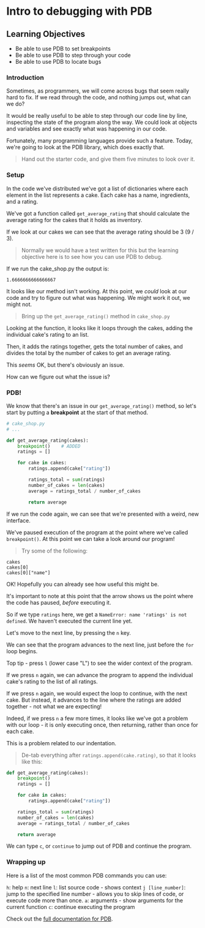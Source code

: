 # Intro to debugging with PDB

## Learning Objectives

- Be able to use PDB to set breakpoints
- Be able to use PDB to step through your code
- Be able to use PDB to locate bugs

### Introduction

Sometimes, as programmers, we will come across bugs that seem really hard to fix. If we read through the code, and nothing jumps out, what can we do?

It would be really useful to be able to step through our code line by line, inspecting the state of the program along the way. We could look at objects and variables and see exactly what was happening in our code.

Fortunately, many programming languages provide such a feature. Today, we're going to look at the PDB library, which does exactly that.

> Hand out the starter code, and give them five minutes to look over it.

### Setup

In the code we've distributed we've got a list of dictionaries where each element in the list represents a cake. Each cake has a name, ingredients, and a rating.

We've got a function called `get_average_rating` that should calculate the average rating for the cakes that it holds as inventory.

If we look at our cakes we can see that the average rating should be 3 (9 / 3).

> Normally we would have a test written for this but the learning objective here is to see how you can use PDB to debug.

If we run the cake_shop.py the output is:

```
1.6666666666666667
```

It looks like our method isn't working. At this point, we _could_ look at our code and try to figure out what was happening. We might work it out, we might not.

> Bring up the `get_average_rating()` method in `cake_shop.py`

Looking at the function, it looks like it loops through the cakes, adding the individual cake's rating to an list.

Then, it adds the ratings together, gets the total number of cakes, and divides the total by the number of cakes to get an average rating.

This _seems_ OK, but there's obviously an issue.

How can we figure out what the issue is?

### PDB!

We know that there's an issue in our `get_average_rating()` method, so let's start by putting a **breakpoint** at the start of that method.

```python
# cake_shop.py
# ...

def get_average_rating(cakes):
    breakpoint()    # ADDED
    ratings = []

    for cake in cakes:
        ratings.append(cake["rating"])

        ratings_total = sum(ratings)
        number_of_cakes = len(cakes)
        average = ratings_total / number_of_cakes

        return average
```

If we run the code again, we can see that we're presented with a weird, new interface.

We've paused execution of the program at the point where we've called `breakpoint()`. At this point we can take a look around our program!

> Try some of the following:

```pdb
cakes
cakes[0]
cakes[0]["name"]
```

OK! Hopefully you can already see how useful this might be.

It's important to note at this point that the arrow shows us the point where the code has paused, _before_ executing it.

So if we type `ratings` here, we get a `NameError: name 'ratings' is not defined`. We haven't executed the current line yet.

Let's move to the next line, by pressing the `n` key.

We can see that the program advances to the next line, just before the `for` loop begins.

Top tip - press `l` (lower case "L") to see the wider context of the program.

If we press `n` again, we can advance the program to append the individual cake's rating to the list of all ratings.

If we press `n` again, we would expect the loop to continue, with the next cake. But instead, it advances to the line where the ratings are added together - not what we are expecting!

Indeed, if we press `n` a few more times, it looks like we've got a problem with our loop - it is only executing once, then returning, rather than once for each cake.

This is a problem related to our indentation.

> De-tab everything after `ratings.append(cake.rating)`, so that it looks like this:

```python
def get_average_rating(cakes):
    breakpoint()
    ratings = []

    for cake in cakes:
        ratings.append(cake["rating"])

    ratings_total = sum(ratings)
    number_of_cakes = len(cakes)
    average = ratings_total / number_of_cakes

    return average
```

We can type `c`, or `continue` to jump out of PDB and continue the program.

### Wrapping up

Here is a list of the most common PDB commands you can use:

`h`: help
`n`: next line
`l`: list source code - shows context
`j [line_number]`: jump to the specified line number - allows you to skip lines of code, or execute code more than once.
`a`: arguments - show arguments for the current function
`c`: continue executing the program

 Check out the [full documentation for PDB](https://docs.python.org/3.6/library/pdb.html).
